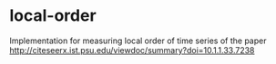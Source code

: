 local-order
===========

Implementation for measuring local order of time series of the paper http://citeseerx.ist.psu.edu/viewdoc/summary?doi=10.1.1.33.7238 
